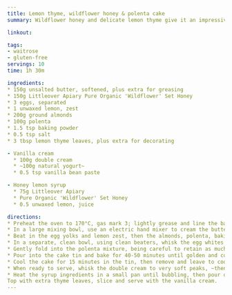 ```yaml
---
title: Lemon thyme, wildflower honey & polenta cake
summary: Wildflower honey and delicate lemon thyme give it an impressive hit of flavour and fragrance

linkout: 

tags:
- waitrose
- gluten-free
servings: 10
time: 1h 30m

ingredients:
* 150g unsalted butter, softened, plus extra for greasing
* 150g Littleover Apiary Pure Organic 'Wildflower' Set Honey
* 3 eggs, separated
* 1 unwaxed lemon, zest
* 200g ground almonds
* 100g polenta
* 1.5 tsp baking powder
* 0.5 tsp salt
* 3 tbsp lemon thyme leaves, plus extra for decorating

- Vanilla cream
  * 100g double cream
  * ~100g natural yogurt~
  * 0.5 tsp vanilla bean paste

- Honey lemon syrup
  * 75g Littleover Apiary
  * Pure Organic 'Wildflower' Set Honey
  * 0.5 unwaxed lemon, juice

directions:
* Preheat the oven to 170°C, gas mark 3; lightly grease and line the base and sides of a 20cm cake tin.
* In a large mixing bowl, use an electric hand mixer to cream the butter and honey together until light and fluffy.
* Beat in the egg yolks and lemon zest, then the almonds, polenta, baking powder, salt and thyme leaves.
* In a separate, clean bowl, using clean beaters, whisk the egg whites to stiff peaks.
* Gently fold into the polenta mixture, being careful to retain as much air as possible but making sure all the egg white is mixed in.
* Pour into the cake tin and bake for 40-50 minutes until golden and cooked through (cover loosely with a sheet of foil after 30 minutes if it browns too quickly).
* Cool the cake for 15 minutes in the tin, then remove and leave to cool completely on a wire rack.
* When ready to serve, whisk the double cream to very soft peaks, ~then whisk in the yogurt~ and vanilla bean paste; set aside.
* Heat the syrup ingredients in a small pan until bubbling, then pour over the cake.
Top with extra thyme leaves, slice and serve with the vanilla cream.
---
```

